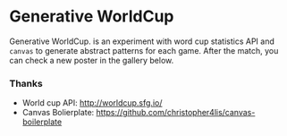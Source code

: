 # Generative WorldCup

Generative WorldCup. is an experiment with word cup statistics API and `canvas` to generate abstract patterns for each game. After the match, you can check a new poster in the gallery below.

### Thanks

- World cup API: http://worldcup.sfg.io/
- Canvas Bolierplate: https://github.com/christopher4lis/canvas-boilerplate

